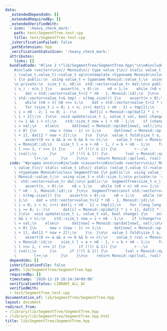 ```yaml
---
data:
  _extendedDependsOn: []
  _extendedRequiredBy: []
  _extendedVerifiedWith:
  - icon: ':heavy_check_mark:'
    path: test/SegmentTree.test.cpp
    title: test/SegmentTree.test.cpp
  _isVerificationFailed: false
  _pathExtension: hpp
  _verificationStatusIcon: ':heavy_check_mark:'
  attributes:
    links: []
  bundledCode: "#line 2 \"lib/SegmentTree/SegmentTree.hpp\"\n\n#include <cassert>\n\
    #include <vector>\n\n// Monoid\n// type value_t\n// static value_t id\n// static\
    \ (value_t,value_t)->value_t op\n\ntemplate <typename Monoid>\nclass SegmentTree\
    \ {\n public:\n  using value_t = typename Monoid::value_t;\n  using size_t = std::size_t;\n\
    \n private:\n  size_t n, n0;\n  std::vector<value_t> dat;\n\n public:\n  SegmentTree(size_t\
    \ n_) : n(n_) {\n    assert(n_ > 0);\n    n0 = 1;\n    while (n0 < n) n0 <<= 1;\n\
    \    dat = std::vector<value_t>(2 * n0 - 1, Monoid::id);\n  }\n\n  SegmentTree(const\
    \ std::vector<value_t>& tmp) : n(tmp.size()) {\n    assert(n > 0);\n    n0 = 1;\n\
    \    while (n0 < n) n0 <<= 1;\n    dat = std::vector<value_t>(2 * n0 - 1, Monoid::id);\n\
    \    for (size_t i = 0; i < n; i++) dat[i + n0 - 1] = tmp[i];\n    for (long long\
    \ i = n0 - 2; i >= 0; i--)\n      dat[i] = Monoid::op(dat[2 * i + 1], dat[2 *\
    \ i + 2]);\n  }\n\n  void update(size_t i, value_t val, bool change) {\n    assert(0\
    \ <= i && i < n);\n    std::size_t now = i + n0 - 1;\n    if (change)\n      dat[now]\
    \ = val;\n    else\n      dat[now] = Monoid::op(dat[now], val);\n\n    while (now\
    \ > 0) {\n      now = (now - 1) >> 1;\n      dat[now] = Monoid::op(dat[2 * now\
    \ + 1], dat[2 * now + 2]);\n    }\n  }\n\n  value_t fold(size_t a, size_t b) {\n\
    \    assert(0 <= a && a <= b && b <= n);\n    value_t rval = Monoid::id, lval\
    \ = Monoid::id;\n    size_t l = a + n0 - 1, r = b + n0 - 1;\n    for (; l < r;\
    \ l >>= 1, r >>= 1) {\n      if (!(r & 1)) {\n        r--;\n        rval = Monoid::op(dat[r],\
    \ rval);\n      }\n      if (!(l & 1)) {\n        lval = Monoid::op(lval, dat[l]);\n\
    \        l++;\n      }\n    }\n\n    return Monoid::op(lval, rval);\n  }\n};\n"
  code: "#pragma once\n\n#include <cassert>\n#include <vector>\n\n// Monoid\n// type\
    \ value_t\n// static value_t id\n// static (value_t,value_t)->value_t op\n\ntemplate\
    \ <typename Monoid>\nclass SegmentTree {\n public:\n  using value_t = typename\
    \ Monoid::value_t;\n  using size_t = std::size_t;\n\n private:\n  size_t n, n0;\n\
    \  std::vector<value_t> dat;\n\n public:\n  SegmentTree(size_t n_) : n(n_) {\n\
    \    assert(n_ > 0);\n    n0 = 1;\n    while (n0 < n) n0 <<= 1;\n    dat = std::vector<value_t>(2\
    \ * n0 - 1, Monoid::id);\n  }\n\n  SegmentTree(const std::vector<value_t>& tmp)\
    \ : n(tmp.size()) {\n    assert(n > 0);\n    n0 = 1;\n    while (n0 < n) n0 <<=\
    \ 1;\n    dat = std::vector<value_t>(2 * n0 - 1, Monoid::id);\n    for (size_t\
    \ i = 0; i < n; i++) dat[i + n0 - 1] = tmp[i];\n    for (long long i = n0 - 2;\
    \ i >= 0; i--)\n      dat[i] = Monoid::op(dat[2 * i + 1], dat[2 * i + 2]);\n \
    \ }\n\n  void update(size_t i, value_t val, bool change) {\n    assert(0 <= i\
    \ && i < n);\n    std::size_t now = i + n0 - 1;\n    if (change)\n      dat[now]\
    \ = val;\n    else\n      dat[now] = Monoid::op(dat[now], val);\n\n    while (now\
    \ > 0) {\n      now = (now - 1) >> 1;\n      dat[now] = Monoid::op(dat[2 * now\
    \ + 1], dat[2 * now + 2]);\n    }\n  }\n\n  value_t fold(size_t a, size_t b) {\n\
    \    assert(0 <= a && a <= b && b <= n);\n    value_t rval = Monoid::id, lval\
    \ = Monoid::id;\n    size_t l = a + n0 - 1, r = b + n0 - 1;\n    for (; l < r;\
    \ l >>= 1, r >>= 1) {\n      if (!(r & 1)) {\n        r--;\n        rval = Monoid::op(dat[r],\
    \ rval);\n      }\n      if (!(l & 1)) {\n        lval = Monoid::op(lval, dat[l]);\n\
    \        l++;\n      }\n    }\n\n    return Monoid::op(lval, rval);\n  }\n};"
  dependsOn: []
  isVerificationFile: false
  path: lib/SegmentTree/SegmentTree.hpp
  requiredBy: []
  timestamp: '2020-12-19 20:24:34+09:00'
  verificationStatus: LIBRARY_ALL_AC
  verifiedWith:
  - test/SegmentTree.test.cpp
documentation_of: lib/SegmentTree/SegmentTree.hpp
layout: document
redirect_from:
- /library/lib/SegmentTree/SegmentTree.hpp
- /library/lib/SegmentTree/SegmentTree.hpp.html
title: lib/SegmentTree/SegmentTree.hpp
---
```

